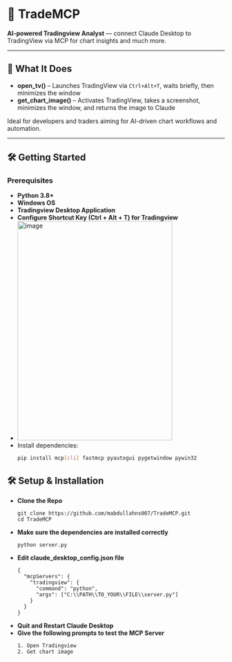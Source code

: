 # 🚀 TradeMCP

**AI-powered Tradingview Analyst** — connect Claude Desktop to TradingView via MCP for chart insights and much more.

---

## 🎯 What It Does

- **open_tv()** – Launches TradingView via `Ctrl+Alt+T`, waits briefly, then minimizes the window  
- **get_chart_image()** – Activates TradingView, takes a screenshot, minimizes the window, and returns the image to Claude

Ideal for developers and traders aiming for AI-driven chart workflows and automation.

---

## 🛠️ Getting Started

### Prerequisites
- **Python 3.8+**
- **Windows OS**
- **Tradingview Desktop Application**
- **Configure Shortcut Key (Ctrl + Alt + T) for Tradingview**
- <img width="358" height="507" alt="image" src="https://github.com/user-attachments/assets/d6061953-b726-4ad7-acf6-1a1b276d0259" />
- Install dependencies:
  ```bash
  pip install mcp[cli] fastmcp pyautogui pygetwindow pywin32

## 🛠 Setup & Installation
- **Clone the Repo**
  ```
  git clone https://github.com/mabdullahns007/TradeMCP.git
  cd TradeMCP
- **Make sure the dependencies are installed correctly**
  ```
  python server.py
- **Edit claude_desktop_config.json file**
  ```
  {
    "mcpServers": {
      "tradingview": {
        "command": "python",
        "args": ["C:\\PATH\\TO_YOUR\\FILE\\server.py"]
      }
    }
  }
- **Quit and Restart Claude Desktop**
- **Give the following prompts to test the MCP Server**
  ```
  1. Open Tradingview
  2. Get chart image
  


